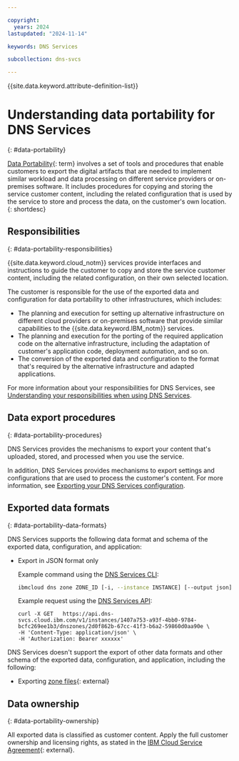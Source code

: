 ```yaml
---

copyright:
  years: 2024
lastupdated: "2024-11-14"

keywords: DNS Services

subcollection: dns-svcs

---
```


{{site.data.keyword.attribute-definition-list}} 

# Understanding data portability for DNS Services 
{: #data-portability}

[Data Portability](#x2113280){: term} involves a set of tools and procedures that enable customers to export the digital artifacts that are needed to implement similar workload and data processing on different service providers or on-premises software. It includes procedures for copying and storing the service customer content, including the related configuration that is used by the service to store and process the data, on the customer's own location.
{: shortdesc}

## Responsibilities
{: #data-portability-responsibilities}

{{site.data.keyword.cloud_notm}} services provide interfaces and instructions to guide the customer to copy and store the service customer content, including the related configuration, on their own selected location.

The customer is responsible for the use of the exported data and configuration for data portability to other infrastructures, which includes:

- The planning and execution for setting up alternative infrastructure on different cloud providers or on-premises software that provide similar capabilities to the {{site.data.keyword.IBM_notm}} services.
- The planning and execution for the porting of the required application code on the alternative infrastructure, including the adaptation of customer's application code, deployment automation, and so on.
- The conversion of the exported data and configuration to the format that's required by the alternative infrastructure and adapted applications.

For more information about your responsibilities for DNS Services, see [Understanding your responsibilities when using DNS Services](/docs/dns-svcs?topic=dns-svcs-responsibilities-dns-svcs).

## Data export procedures
{: #data-portability-procedures}

DNS Services provides the mechanisms to export your content that's uploaded, stored, and processed when you use the service. 

In addition, DNS Services provides mechanisms to export settings and configurations that are used to process the customer's content. For more information, see [Exporting your DNS Services configuration](/docs/dns-svcs?topic=dns-svcs-writing-dns-svcs-config-to-file).

## Exported data formats
{: #data-portability-data-formats}

DNS Services supports the following data format and schema of the exported data, configuration, and application:

* Export in JSON format only

   Example command using the [DNS Services CLI](/docs/dns-svcs?topic=dns-svcs-dns-services-cli-commands):

   ```sh
   ibmcloud dns zone ZONE_ID [-i, --instance INSTANCE] [--output json]
   ```
        
  Example request using the [DNS Services API](/apidocs/dns-svcs#introduction-to-dns-services-api):

   ```curl
   curl -X GET   https://api.dns-svcs.cloud.ibm.com/v1/instances/1407a753-a93f-4bb0-9784-bcfc269ee1b3/dnszones/2d0f862b-67cc-41f3-b6a2-59860d0aa90e \
   -H 'Content-Type: application/json' \
   -H 'Authorization: Bearer xxxxxx'
   ```

DNS Services doesn't support the export of other data formats and other schema of the exported data, configuration, and application, including the following:
* Exporting [zone files](https://en.wikipedia.org/wiki/Zone_file){: external}

## Data ownership
{: #data-portability-ownership}

All exported data is classified as customer content. Apply the full customer ownership and licensing rights, as stated in the [IBM Cloud Service Agreement](https://www.ibm.com/terms/?id=Z126-6304_WS){: external}.
